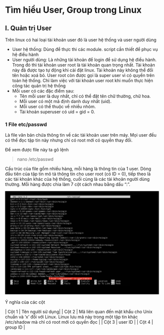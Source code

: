 # Tìm hiểu User, Group trong Linux
## I. Quản trị User
Trên linux có hai loại tài khoản user đó là user hệ thống và user người dùng 
- User hệ thống: Dùng để thực thi các module. script cần thiết để phục vụ hệ điều hành 
- User người dùng: Là những tài khoản để login để sử dụng hệ điều hành. Trong đó thì tài khoản user root là tài khoản quan trọng nhất. Tài khoản này đã được tạo tự động khi cài đặt linux. Tài khoản này không thể đổi tên hoặc xoá bỏ. User root còn được gọi là super user vì có quyền trên toàn hệ thống. Chỉ làm việc với tài khoản user root khi muốn thực hiện công tác quản trị hệ thống 
- Mỗi user có các đặc điểm sau:
  + Tên mỗi user là duy nhất, chỉ có thể đặt tên chữ thường, chữ hoa.
  + Mỗi user có một mã định danh duy nhất (uid).
  + Mỗi user có thể thuộc về nhiều nhóm.
  + Tài khoản superuser có uid = gid = 0. 
### 1 File etc/passwd
Là file văn bản chứa thông tin về các tài khoản user trên máy. Mọi user đều có thể đọc tập tin này nhưng chỉ có root mới có quyền thay đổi.

Để xem được file này ta gõ lệnh 
> nano /etc/passwd
 
Cấu trúc của file gồm nhiều hàng, mỗi hàng là thông tin của 1 user. Dòng đầu tiên của tập tin mô tả thông tin cho user root (có ID = 0), tiếp theo là các tài khoản khác của hệ thống, cuối cùng là các tài khoản người dùng thường. Mỗi hàng được chia làm 7 cột cách nhau bằng dấu “:”.

  ![alt text](<../Images/Screenshot 2024-05-13 140614.png>)

Ý nghĩa của các cột


| Cột 1 | Tên người sử dụng|
| Cột 2 |  Mã liên quan đến mật khẩu cho Unix chuẩn và ‘x’ đối với Linux. Linux lưu mã này trong một tập tin khác /etc/shadow mà chỉ có root mới có quyền đọc |
| Cột 3 | user ID |
| Cột 4 | group ID |

 
 